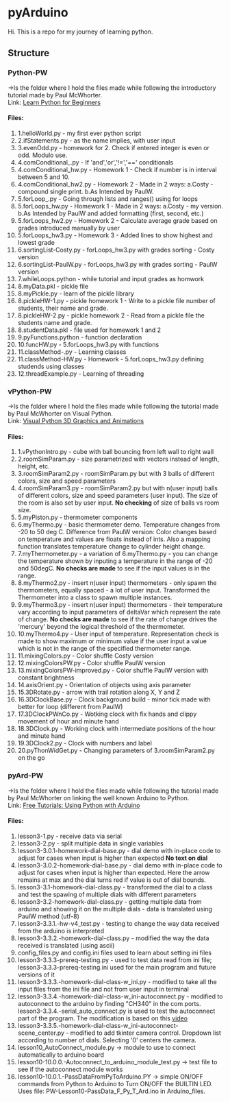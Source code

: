 # pyArduino

Hi. This is a repo for my journey of learning python.

## Structure

### Python-PW

->Is the folder where I hold the files made while following the introductory tutorial made by Paul McWhorter.<br />
Link: [Learn Python for Beginners](https://www.youtube.com/watch?v=XCKWZAtKTnU&list=PLGs0VKk2DiYzguDvh5xk2XoX9V1VKP5Hv)

#### Files:

1. 1.helloWorld.py - my first ever python script
2. 2.ifStatements.py - as the name implies, with user input
3. 3.evenOdd.py - homework for 2. Check if entered integer is even or odd. Modulo use.
4. 4.comConditional\_.py - If 'and','or','!=','==' conditionals
5. 4.comConditional_hw.py - Homework 1 - Check if number is in interval between 5 and 10.
6. 4.comConditional_hw2.py - Homework 2 - Made in 2 ways: a.Costy - compound single print. b.As Intended by PaulW.
7. 5.forLoop\_.py - Going through lists and ranges() using for loops
8. 5.forLoops_hw.py - Homework 1 - Made in 2 ways: a.Costy - my version. b.As Intended by PaulW and added formatting (first, second, etc.)
9. 5.forLoops_hw2.py - Homework 2 - Calculate average grade based on grades introduced manually by user
10. 5.forLoops_hw3.py - Homework 3 - Added lines to show highest and lowest grade
11. 6.sortingList-Costy.py - forLoops_hw3.py with grades sorting - Costy version
12. 6.sortingList-PaulW.py - forLoops_hw3.py with grades sorting - PaulW version
13. 7.whileLoops.python - while tutorial and input grades as homwork
14. 8.myData.pkl - pickle file
15. 8.myPickle.py - learn of the pickle library
16. 8.pickleHW-1.py - pickle homework 1 - Write to a pickle file number of students, their name and grade.
17. 8.pickleHW-2.py - pickle homework 2 - Read from a pickle file the students name and grade.
18. 8.studentData.pkl - file used for homework 1 and 2
19. 9.pyFunctions.python - function declaration
20. 10.funcHW.py - 5.forLoops_hw3.py with functions
21. 11.classMethod-.py - Learning classes
22. 11.classMethod-HW.py - Homework - 5.forLoops_hw3.py defining studends using classes
23. 12.threadExample.py - Learning of threading

### vPython-PW

->Is the folder where I hold the files made while following the tutorial made by Paul McWhorter on Visual Python.<br />
Link: [Visual Python 3D Graphics and Animations](https://www.youtube.com/watch?v=MJiVtz4Uj7M&list=PLGs0VKk2DiYzGCOzBrMNSWEdd2CIGC0kJ)

#### Files:

1. 1.vPythonIntro.py - cube with ball bouncing from left wall to right wall
2. 2.roomSimParam.py - size parametrized with vectors instead of length, height, etc.
3. 3.roomSimParam2.py - roomSimParam.py but with 3 balls of different colors, size and speed parameters
4. 4.roomSimParam3.py - roomSimParam2.py but with n(user input) balls of different colors, size and speed parameters (user input). The size of the room is also set by user input. **No checking** of size of balls vs room size.
5. 5.myPiston.py - thermometer components
6. 6.myThermo.py - basic thermometer demo. Temperature changes from -20 to 50 deg C. Difference from PaulW version: Color changes based on temperature and values are floats instead of ints. Also a mapping function translates temperature change to cylinder height change.
7. 7.myThermometer.py - a variation of 6.myThermo.py - you can change the temperature shown by inputing a temperature in the range of -20 and 50degC. **No checks are made** to see if the input values is in the range.
8. 8.myThermo2.py - insert n(user input) thermometers - only spawn the thermometers, equally spaced - a lot of user input. Transformed the Thermometer into a class to spawn multiple instances.
9. 9.myThermo3.py - insert n(user input) thermometers - their temperature vary according to input parameters of deltaVar which represent the rate of change. **No checks are made** to see if the rate of change drives the 'mercury' beyond the logical threshold of the thermometer.
10. 10.myThermo4.py - User input of temperature. Representation check is made to show maximum or minimum value if the user input a value which is not in the range of the specified thermometer range.
11. 11.mixingColors.py - Color shuffle Costy version
12. 12.mixingColorsPW.py - Color shuffle PaulW version
13. 13.mixingColorsPW-improved.py - Color shuffle PaulW version with constant brightness
14. 14.axisOrient.py - Orientation of objects using axis parameter
15. 15.3DRotate.py - arrow with trail rotation along X, Y and Z
16. 16.3DClockBase.py - Clock background build - minor tick made with better for loop (different from PaulW)
17. 17.3DClockPWnCo.py - Wotking clock with fix hands and clippy movement of hour and minute hand
18. 18.3DClock.py - Working clock with intermediate positions of the hour and minute hand
19. 19.3DClock2.py - Clock with numbers and label
20. 20.pyThonWidGet.py - Changing parameters of 3.roomSimParam2.py on the go

### pyArd-PW

->Is the folder where I hold the files made while following the tutorial made by Paul McWhorter on linking the well known Arduino to Python.<br />
Link: [Free Tutorials: Using Python with Arduino](https://www.youtube.com/watch?v=flfuaZaKFCM&list=PLGs0VKk2DiYzWURfJCbCGPa8HI0APjBfo)

#### Files:

1. lesson3-1.py - receive data via serial
2. lesson3-2.py - split multiple data in single variables
3. lesson3-3.0.1-homework-dial-base.py - dial demo with in-place code to adjust for cases when input is higher than expected **No text on dial**
4. lesson3-3.0.2-homework-dial-base.py - dial demo with in-place code to adjust for cases when input is higher than expected. Here the arrow remains at max and the dial turns red if value is out of dial bounds.
5. lesson3-3.1-homework-dial-class.py - transformed the dial to a class and test the spawing of multiple dials with different parameters
6. lesson3-3.2-homework-dial-class.py - getting multiple data from arduino and showing it on the multiple dials - data is translated using PaulW method (utf-8)
7. lesson3-3.3.1.-hw-v4_test.py - testing to change the way data received from the arduino is interpreted
8. lesson3-3.3.2.-homework-dial-class.py - modified the way the data received is translated (using ascii)
9. config_files.py and config.ini files used to learn about setting ini files
10. lesson3-3.3.3-prereq-testing.py - used to test data read from ini file; lesson3-3.3.3-prereq-testing.ini used for the main program and future versions of it
11. lesson3-3.3.3.-homework-dial-class-w_ini.py - modified to take all the input files from the ini file and not from user input in terminal
12. lesson3-3.3.4.-homework-dial-class-w_ini-autoconnect.py - modified to autoconnect to the arduino by finding "CH340" in the com ports. lesson3-3.3.4.-serial_auto_connect.py is used to test the autoconnect part of the program. The modification is based on this [video](https://www.youtube.com/watch?v=DJD28uK5qIk)
13. lesson3-3.3.5.-homework-dial-class-w_ini-autoconnect-scene_center.py - modified to add tkinter camera control. Dropdown list according to number of dials. Selecting '0' centers the camera.
14. lesson10_AutoConnect_module.py -> module to use to connect automatically to arduino board
15. lesson10-10.0.0.-Autoconnect_to_arduino_module_test.py -> test file to see if the autoconnect module works
16. lesson10-10.0.1.-PassDataFromPyToArduino.PY -> simple ON/OFF commands from Python to Arduino to Turn ON/OFF the BUILTIN LED. Uses file: PW-Lesson10-PassData_F_Py_T_Ard.ino in Arduino_files.
